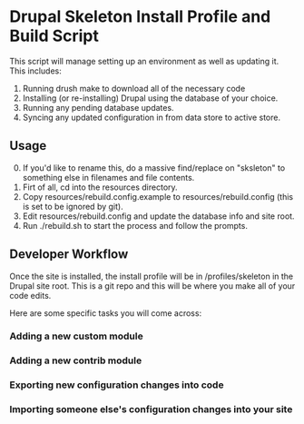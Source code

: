 # Drupal Skeleton Install Profile and Build Script

This script will manage setting up an environment as well as updating it. This includes:

1. Running drush make to download all of the necessary code
2. Installing (or re-installing) Drupal using the database of your choice.
3. Running any pending database updates.
4. Syncing any updated configuration in from data store to active store.

## Usage

0. If you'd like to rename this, do a massive find/replace on "sksleton" to something else in filenames and file contents.
1. Firt of all, cd into the resources directory.
2. Copy resources/rebuild.config.example to resources/rebuild.config (this is set to be ignored by git).
3. Edit resources/rebuild.config and update the database info and site root.
4. Run ./rebuild.sh to start the process and follow the prompts.

## Developer Workflow

Once the site is installed, the install profile will be in /profiles/skeleton in the Drupal site root.
This is a git repo and this will be where you make all of your code edits.

Here are some specific tasks you will come across:

### Adding a new custom module

### Adding a new contrib module

### Exporting new configuration changes into code

### Importing someone else's configuration changes into your site
